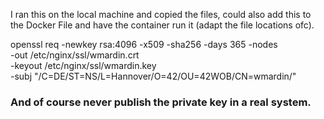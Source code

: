 I ran this on the local machine and copied the files, could also add this to the Docker File and have the container run it (adapt the file locations ofc).


openssl req -newkey rsa:4096 -x509 -sha256 -days 365 -nodes \
        -out /etc/nginx/ssl/wmardin.crt \
        -keyout /etc/nginx/ssl/wmardin.key \
        -subj "/C=DE/ST=NS/L=Hannover/O=42/OU=42WOB/CN=wmardin/"


### And of course never publish the private key in a real system.